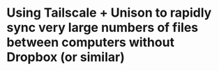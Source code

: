 # Using Tailscale + Unison to rapidly sync very large numbers of files between computers without Dropbox (or similar)